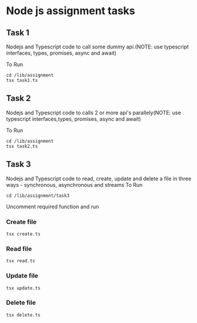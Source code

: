 # Node js assignment tasks

## Task 1

Nodejs and Typescript code to call some dummy api.(NOTE: use typescript interfaces,
types, promises, async and await)

To Run 

```
cd /lib/assignment
tsx task1.ts

```

## Task 2

Nodejs and Typescript code to calls 2 or more 
api's parallely(NOTE: use typescript interfaces,types, promises, async and await)

To Run 

```
cd /lib/assignment
tsx task2.ts

```

## Task 3

Nodejs and Typescript code to read, create, update and delete a file in three ways - synchronous, asynchronous and streams
To Run 

```
cd /lib/assignment/task3

```

Uncomment required function and run

### Create file

```
tsx create.ts

```

### Read file

```
tsx read.ts

```


### Update file

```
tsx update.ts

```

### Delete file

```
tsx delete.ts

```
